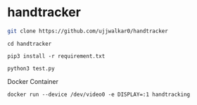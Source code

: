# handtracker

```bash
git clone https://github.com/ujjwalkar0/handtracker
```
```
cd handtracker
```
```
pip3 install -r requirement.txt
```
```
python3 test.py
```
Docker Container
```
docker run --device /dev/video0 -e DISPLAY=:1 handtracking
```

